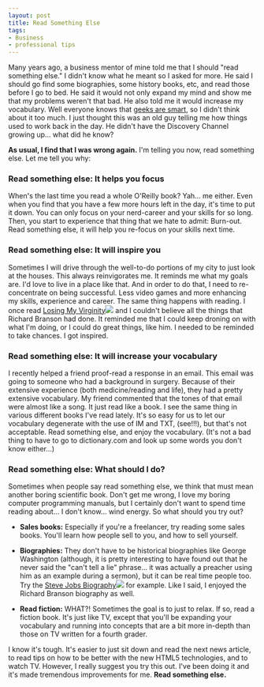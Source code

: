 ```yaml
---
layout: post
title: Read Something Else
tags:
- Business
- professional tips
---
```

Many years ago, a business mentor of mine told me that I should "read something else."  I didn't know what he meant so I asked for more.  He said I should go find some biographies, some history books, etc, and read those before I go to bed.  He said it would not only expand my mind and show me that my problems weren't that bad.  He also told me it would increase my vocabulary.  Well everyone knows that [geeks are smart](http://www.mediadump.com/hosted-id202-real-reasons-why-geeks-make-the-best-lovers.html), so I didn't think about it too much.  I just thought this was an old guy telling me how things used to work back in the day.  He didn't have the Discovery Channel growing up... what did he know?

**As usual, I find that I was wrong again.**  I'm telling you now, read something else.  Let me tell you why:

### Read something else: It helps you focus

When's the last time you read a whole O'Reilly book?  Yah... me either.  Even when you find that you have a few more hours left in the day, it's time to put it down.  You can only focus on your nerd-career and your skills for so long.  Then, you start to experience that thing that we hate to admit: Burn-out.  Read something else, it will help you re-focus on your skills next time.

### Read something else: It will inspire you

Sometimes I will drive through the well-to-do portions of my city to just look at the houses.  This always reinvigorates me.  It reminds me what my goals are.  I'd love to live in a place like that.  And in order to do that, I need to re-concentrate on being successful.  Less video games and more enhancing my skills, experience and career.  The same thing happens with reading.  I once read [Losing My Virginity](http://www.amazon.com/gp/product/0812932293/ref=as_li_ss_tl?ie=UTF8&tag=aarsar-20&linkCode=as2&camp=217145&creative=399369&creativeASIN=0812932293)![](http://www.assoc-amazon.com/e/ir?t=aarsar-20&l=as2&o=1&a=0812932293&camp=217145&creative=399369) and I couldn't believe all the things that Richard Branson had done.  It reminded me that I could keep droning on with what I'm doing, or I could do great things, like him. I needed to be reminded to take chances. I got inspired.

### Read something else: It will increase your vocabulary

I recently helped a friend proof-read a response in an email.  This email was going to someone who had a background in surgery.  Because of their extensive experience (both medicine/reading and life), they had a pretty extensive vocabulary.  My friend commented that the tones of that email were almost like a song. It just read like a book.  I see the same thing in various different books I've read lately. It's so easy for us to let our vocabulary degenerate with the use of IM and TXT, (see!!!), but that's not acceptable.  Read something else, and enjoy the vocabulary.  (It's not a bad thing to have to go to dictionary.com and look up some words you don't know either...)

### Read something else: What should I do?

Sometimes when people say read something else, we think that must mean another boring scientific book.  Don't get me wrong, I love my boring computer programming manuals, but I certainly don't want to spend time reading about... I don't know... wind energy.  So what should you try out?

  * **Sales books:** Especially if you're a freelancer, try reading some sales books.  You'll learn how people sell to you, and how to sell yourself.

  * **Biographies:** They don't have to be historical biographies like George Washington (although, it is pretty interesting to have found out that he never said the "can't tell a lie" phrase... it was actually a preacher using him as an example during a sermon), but it can be real time people too.  Try the [Steve Jobs Biography](http://www.amazon.com/gp/entity/Walter-Isaacson/B000APFLB8?ie=UTF8&ref_=sr_ntt_srch_lnk_1&qid=1322420160&sr=8-1&ie=UTF8&tag=aarsar-20&linkCode=ur2&camp=1789&creative=390957)![](https://www.assoc-amazon.com/e/ir?t=aarsar-20&l=ur2&o=1) for example.  Like I said, I enjoyed the Richard Branson biography as well.

  * **Read fiction:** WHAT?!  Sometimes the goal is to just to relax.  If so, read a fiction book.  It's just like TV, except that you'll be expanding your vocabulary and running into concepts that are a bit more in-depth than those on TV written for a fourth grader.

I know it's tough.  It's easier to just sit down and read the next news article, to read tips on how to be better with the new HTML5 technologies, and to watch TV.  However, I really suggest you try this out.  I've been doing it and it's made tremendous improvements for me.  **Read something else.**
